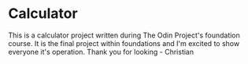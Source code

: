 # Calculator
This is a calculator project written during The Odin Project's foundation course. It is the final project within foundations and I'm excited to show everyone it's operation. Thank you for looking - Christian


